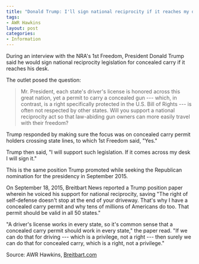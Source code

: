 ```yaml
---
title: "Donald Trump: I'll sign national reciprocity if it reaches my desk"
tags:
- AWR Hawkins
layout: post
categories:
- Information
---
```


During an interview with the NRA's 1st Freedom, President Donald Trump said he would sign national reciprocity legislation for concealed carry if it reaches his desk.

The outlet posed the question:

> Mr. President, each state's driver's license is honored across this great nation, yet a permit to carry a concealed gun --- which, in contrast, is a right specifically protected in the U.S. Bill of Rights --- is often not respected by other states. Will you support a national reciprocity act so that law-abiding gun owners can more easily travel with their freedom?

Trump responded by making sure the focus was on concealed carry permit holders crossing state lines, to which 1st Freedom said, "Yes."

Trump then said, "I will support such legislation. If it comes across my desk I will sign it."

This is the same position Trump promoted while seeking the Republican nomination for the presidency in September 2015.

On September 18, 2015, Breitbart News reported a Trump position paper wherein he voiced his support for national reciprocity, saving "The right of self-defense doesn't stop at the end of your driveway. That's why I have a concealed carry permit and why tens of millions of Americans do too. That permit should be valid in all 50 states."

"A driver's license works in every state, so it's common sense that a concealed carry permit should work in every state," the paper read. "If we can do that for driving --- which is a privilege, not a right --- then surely we can do that for concealed carry, which is a right, not a privilege."

Source: AWR Hawkins, [Breitbart.com](https://www.breitbart.com/2nd-amendment/2020/10/15/donald-trump-ill-sign-national-reciprocity-it-reaches-my-desk/)
